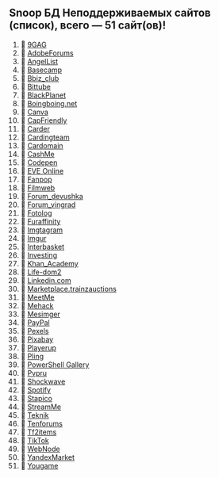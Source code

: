 ## Snoop БД Неподдерживаемых сайтов (список), всего — 51 сайт(ов)!
1. 🏴 [9GAG](https://9gag.com/)
2. 🏴 [AdobeForums](https://forums.adobe.com/)
3. 🏴 [AngelList](https://angel.co/)
4. 🏴 [Basecamp](https://basecamp.com/)
5. 🏴 [Bbiz_club](https://bbiz.club)
6. 🏴 [Bittube](https://bittube.tv)
7. 🏴 [BlackPlanet](http://blackplanet.com/)
8. 🏴 [Boingboing.net](https://boingboing.net/)
9. 🏴 [Canva](https://www.canva.com/)
10. 🏴 [CapFriendly](https://www.capfriendly.com/)
11. 🏴 [Carder](https://carder.one)
12. 🏴 [Cardingteam](https://cardingteam.cc)
13. 🏴 [Cardomain](http://www.cardomain.com)
14. 🏴 [CashMe](https://cash.me/)
15. 🏴 [Codepen](https://codepen.io/)
16. 🏴 [EVE Online](https://eveonline.com)
17. 🏴 [Fanpop](http://www.fanpop.com/)
18. 🏴 [Filmweb](https://www.filmweb.pl/user/adam)
19. 🏴 [Forum_devushka](http://forum.devushka.ru/)
20. 🏴 [Forum_vingrad](https://forum.vingrad.ru)
21. 🏴 [Fotolog](https://fotolog.com/)
22. 🏴 [Furaffinity](https://www.furaffinity.net)
23. 🏴 [Imgtagram](https://imgtagram.com)
24. 🏴 [Imgur](https://imgur.com/)
25. 🏴 [Interbasket](https://www.interbasket.net/)
26. 🏴 [Investing](https://www.investing.com/)
27. 🏴 [Khan_Academy](https://www.khanacademy.org/)
28. 🏴 [Life-dom2](https://life-dom2.su)
29. 🏴 [Linkedin.com](https://www.linkedin.com/)
30. 🏴 [Marketplace.trainzauctions](https://marketplace.trainzauctions.com/)
31. 🏴 [MeetMe](https://www.meetme.com/)
32. 🏴 [Mehack](https://mehack.org/members)
33. 🏴 [Mesimger](https://mesimger.com/)
34. 🏴 [PayPal](https://www.paypal.me/)
35. 🏴 [Pexels](https://www.pexels.com/)
36. 🏴 [Pixabay](https://pixabay.com/)
37. 🏴 [Playerup](https://www.playerup.com/)
38. 🏴 [Pling](https://www.pling.com/)
39. 🏴 [PowerShell Gallery](https://www.powershellgallery.com)
40. 🏴 [Pvpru](https://pvpru.com/)
41. 🏴 [Shockwave](http://www.shockwave.com/)
42. 🏴 [Spotify](https://open.spotify.com/)
43. 🏴 [Stapico](https://stapico.ru/)
44. 🏴 [StreamMe](https://www.stream.me/)
45. 🏴 [Teknik](https://teknik.io/)
46. 🏴 [Tenforums](https://www.tenforums.com)
47. 🏴 [Tf2items](http://www.tf2items.com)
48. 🏴 [TikTok](https://www.tiktok.com/)
49. 🏴 [WebNode](https://www.webnode.cz/)
50. 🏴 [YandexMarket](https://market.yandex.ru/)
51. 🏴 [Yougame](https://yougame.biz/)
